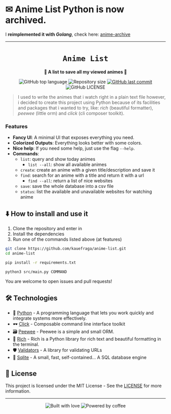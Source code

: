 # ✉ Anime List Python is now archived.

I **reimplemented it with *Golang***, check here: [anime-archive](https://github.com/kauefraga/anime-archive)

---

<div align="center">
  <h1><code>Anime List</code></h1>

  <p>
    <strong>📖 A list to save all my viewed animes 📖</strong>
  </p>

  <p>
    <img
      alt="GitHub top language"
      src="https://img.shields.io/github/languages/top/kauefraga/anime-list.svg"
    />
    <img
      alt="Repository size"
      src="https://img.shields.io/github/repo-size/kauefraga/anime-list.svg"
    />
    <a href="https://github.com/kauefraga/anime-list/commits/main">
      <img
        alt="GitHub last commit"
        src="https://img.shields.io/github/last-commit/kauefraga/anime-list.svg"
      />
    </a>
    <img
      alt="GitHub LICENSE"
      src="https://img.shields.io/github/license/kauefraga/anime-list.svg"
    />
  </p>
</div>

> I used to write the animes that i watch right in a plain text file however,
i decided to create this project using Python because of its facilities and
packages that i wanted to try, like: _rich_ (beautiful formatter), _peewee_
(little orm) and _click_ (cli composer toolkit).

### Features

- **Fancy UI**: A minimal UI that exposes everything you need.
- **Colorized Outputs**: Everything looks better with some colors.
- **Nice help**: If you need some help, just use the flag `--help`.
- **Commands**:
  - `list`: query and show today animes
    - `list --all`: show all available animes
  - `create`: create an anime with a given title/description and save it
  - `find`: search for an anime with a title and return it with a url
    - `find --all`: return a list of nice websites
  - `save`: save the whole database into a csv file
  - `status`: list the available and unavailable websites for watching anime


## ⬇️ How to install and use it

1. Clone the repository and enter in
2. Install the dependencies
3. Run one of the commands listed above (at features)

```bash
git clone https://github.com/kauefraga/anime-list.git
cd anime-list

pip install -r requirements.txt

python3 src/main.py COMMAND
```
You are welcome to open issues and pull requests!

## 🛠 Technologies

- 🐍 [Python](https://www.python.org) - A programming language that lets you work quickly
and integrate systems more effectively.
- 🕶 [Click](https://pypi.org/project/click) - Composable command line interface toolkit
- 🗃 [Peewee](https://pypi.org/project/peewee) - Peewee is a simple and small ORM.
- 🎨 [Rich](https://pypi.org/project/rich) - Rich is a Python library for rich text and beautiful formatting in the terminal.
- 🛡 [Validators](https://pypi.org/project/validators) - A library for validating URLs
- 💾 [Sqlite](https://www.sqlite.org/index.html) - A small, fast, self-contained... A SQL database engine

## 📝 License

This project is licensed under the MIT License - See the [LICENSE](https://github.com/kauefraga/anime-list/blob/main/LICENSE) for more information.

---

<div align="center" display="flex">
  <img alt="Built with love" src="https://forthebadge.com/images/badges/built-with-love.svg">
  <img alt="Powered by coffee" src="https://forthebadge.com/images/badges/powered-by-coffee.svg">
</div>

